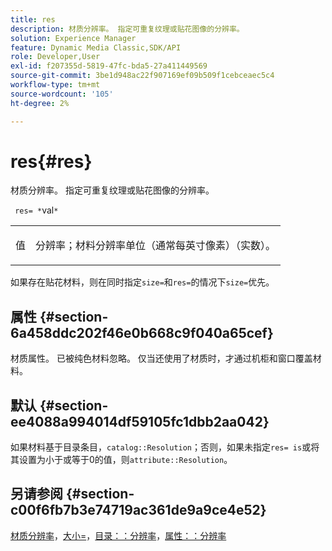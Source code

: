 ```yaml
---
title: res
description: 材质分辨率。 指定可重复纹理或贴花图像的分辨率。
solution: Experience Manager
feature: Dynamic Media Classic,SDK/API
role: Developer,User
exl-id: f207355d-5819-47fc-bda5-27a411449569
source-git-commit: 3be1d948ac22f907169ef09b509f1cebceaec5c4
workflow-type: tm+mt
source-wordcount: '105'
ht-degree: 2%

---
```


# res{#res}

材质分辨率。 指定可重复纹理或贴花图像的分辨率。

` res= *`val`*`

<table id="simpletable_2004B804D46E43C090E59BBFF8144598"> 
 <tr class="strow"> 
  <td class="stentry"> <p> <span class="varname">值</span> </p> </td> 
  <td class="stentry"> <p>分辨率；材料分辨率单位（通常每英寸像素）（实数）。 </p> </td> 
 </tr> 
</table>

如果存在贴花材料，则在同时指定`size=`和`res=`的情况下`size=`优先。

## 属性 {#section-6a458ddc202f46e0b668c9f040a65cef}

材质属性。 已被纯色材料忽略。 仅当还使用了材质时，才通过机柜和窗口覆盖材料。

## 默认 {#section-ee4088a994014df59105fc1dbb2aa042}

如果材料基于目录条目，`catalog::Resolution`；否则，如果未指定`res= is`或将其设置为小于或等于0的值，则`attribute::Resolution`。

## 另请参阅 {#section-c00f6fb7b3e74719ac361de9a9ce4e52}

[材质分辨率](../../../../../ir-api/http-protocol/image-rendering-api-ref/c-ir-http-protocol-ref/c-ir-http-protocol-syntax-and-features/c-ir-vignettes/c-ir-material-resolution.md#concept-f60103c64e324e2cae78bd76dfb4de8b)，[大小=](../../../../../ir-api/http-protocol/image-rendering-api-ref/c-ir-http-protocol-ref/c-ir-http-protocol-command-reference/r-ir-http-size.md#reference-1220d6fbcde4479aba91de7adacdc988)，[目录：：分辨率](../../../../../ir-api/material-cat/image-rendering-api-ref/c-ir-material-catalog/c-ir-material-data-reference/r-ir-resolution-dataref.md#reference-6a2d64c2d72b438fade58a3391569da7)，[属性：：分辨率](../../../../../ir-api/material-cat/image-rendering-api-ref/c-ir-material-catalog/c-ir-attributes-reference/r-ir-resolution.md#reference-09fe14e6bfbf4db6b7f4369fffecc806)
